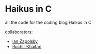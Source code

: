 Haikus in C
===========

all the code for the coding blog Haikus in C

collaborators:
* [Ian Zapolsky][ianzapolsky]
* [Ruchir Khaitan][ruchir]

[ianzapolsky]:https://github.com/ianzapolsky
[ruchir]:https://github.com/ruchirK
